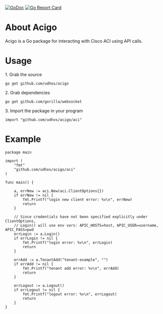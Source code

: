 [![GoDoc](https://godoc.org/github.com/udhos/acigo/aci?status.svg)](http://godoc.org/github.com/udhos/acigo/aci)
[![Go Report Card](https://goreportcard.com/badge/github.com/udhos/acigo)](https://goreportcard.com/report/github.com/udhos/acigo)

About Acigo
===========

Acigo is a Go package for interacting with Cisco ACI using API calls.

Usage
=====

1\. Grab the source

    go get github.com/udhos/acigo

2\. Grab dependencies

    go get github.com/gorilla/websocket

3\. Import the package in your program

    import "github.com/udhos/acigo/aci"

Example
=======

    package main
    
    import (
    	"fmt"
    	"github.com/udhos/acigo/aci"
    )
    
    func main() {
    
    	a, errNew := aci.New(aci.ClientOptions{})
    	if errNew != nil {
    		fmt.Printf("login new client error: %v\n", errNew)
    		return
    	}
    
    	// Since credentials have not been specified explicitly under ClientOptions,
    	// Login() will use env vars: APIC_HOSTS=host, APIC_USER=username, APIC_PASS=pwd
    	errLogin := a.Login()
    	if errLogin != nil {
    		fmt.Printf("login error: %v\n", errLogin)
    		return
    	}
    
    	errAdd := a.TenantAdd("tenant-example", "")
    	if errAdd != nil {
    		fmt.Printf("tenant add error: %v\n", errAdd)
    		return
    	}
    
    	errLogout := a.Logout()
    	if errLogout != nil {
    		fmt.Printf("logout error: %v\n", errLogout)
    		return
    	}
    }
